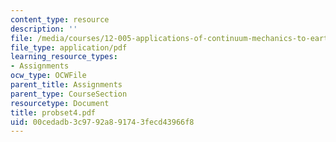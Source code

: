 ```yaml
---
content_type: resource
description: ''
file: /media/courses/12-005-applications-of-continuum-mechanics-to-earth-atmospheric-and-planetary-sciences-spring-2006/00cedadb3c9792a891743fecd43966f8_probset4.pdf
file_type: application/pdf
learning_resource_types:
- Assignments
ocw_type: OCWFile
parent_title: Assignments
parent_type: CourseSection
resourcetype: Document
title: probset4.pdf
uid: 00cedadb-3c97-92a8-9174-3fecd43966f8
---
```

